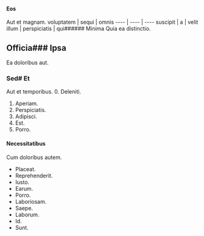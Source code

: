 #### Eos
Aut et magnam.
voluptatem | sequi | omnis
---- | ---- | ----
suscipit | a | velit
illum | perspiciatis | qui###### Minima
Quia ea distinctio.
## Officia### Ipsa
Ea doloribus aut.
### Sed# Et
Aut et temporibus.
0. Deleniti. 
1. Aperiam. 
2. Perspiciatis. 
3. Adipisci. 
4. Est. 
5. Porro. 
#### Necessitatibus
Cum doloribus autem.
* Placeat. 
* Reprehenderit. 
* Iusto. 
* Earum. 
* Porro. 
* Laboriosam. 
* Saepe. 
* Laborum. 
* Id. 
* Sunt. 
